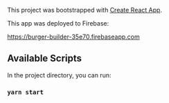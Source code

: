 This project was bootstrapped with [Create React App](https://github.com/facebook/create-react-app).

This app was deployed to Firebase: 

https://burger-builder-35e70.firebaseapp.com

## Available Scripts

In the project directory, you can run:

### `yarn start`



